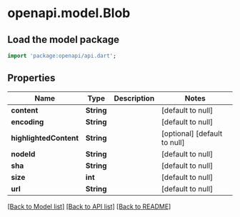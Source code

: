 # openapi.model.Blob

## Load the model package
```dart
import 'package:openapi/api.dart';
```

## Properties
Name | Type | Description | Notes
------------ | ------------- | ------------- | -------------
**content** | **String** |  | [default to null]
**encoding** | **String** |  | [default to null]
**highlightedContent** | **String** |  | [optional] [default to null]
**nodeId** | **String** |  | [default to null]
**sha** | **String** |  | [default to null]
**size** | **int** |  | [default to null]
**url** | **String** |  | [default to null]

[[Back to Model list]](../README.md#documentation-for-models) [[Back to API list]](../README.md#documentation-for-api-endpoints) [[Back to README]](../README.md)


